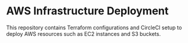 # AWS Infrastructure Deployment

This repository contains Terraform configurations and CircleCI setup to deploy AWS resources such as EC2 instances and S3 buckets.
